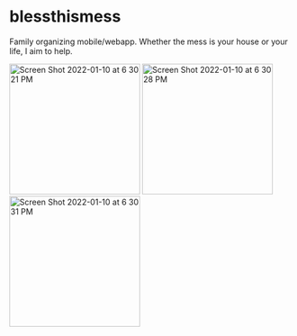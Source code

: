 # blessthismess
Family organizing mobile/webapp. Whether the mess is your house or your life, I aim to help.

<img width="232" alt="Screen Shot 2022-01-10 at 6 30 21 PM" src="https://user-images.githubusercontent.com/20570509/151584056-ac43aa5b-1233-4bca-a345-cb27f3b86490.png">
<img width="232" alt="Screen Shot 2022-01-10 at 6 30 28 PM" src="https://user-images.githubusercontent.com/20570509/151584060-b9de9401-36e8-4bb3-816f-effdf3885fe5.png">
<img width="232" alt="Screen Shot 2022-01-10 at 6 30 31 PM" src="https://user-images.githubusercontent.com/20570509/151584061-d61504f8-6777-47c8-b952-2f34746bddba.png">
